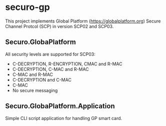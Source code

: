# securo-gp
This project implements Global Platform (https://globalplatform.org) Secure Channel Protcol (SCP) in version SCP02 and SCP03.

## Securo.GlobaPlatform
All security levels are supported for SCP03:
* C-DECRYPTION, R-ENCRYPTION, CMAC and R-MAC
* C-DECRYPTION, C-MAC and R-MAC
* C-MAC and R-MAC
* C-DECRYPTION and C-MAC
* C-MAC
* No secure messaging

## Securo.GlobaPlatform.Application
Simple CLI script application for handling GP smart card.
